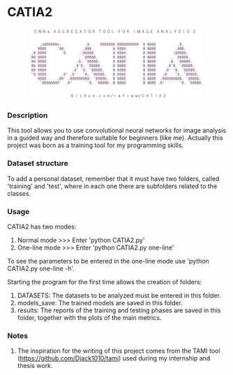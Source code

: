 # CATIA2

<p align="center" width="100%">
   <img width="80%" src="https://raw.githubusercontent.com/reFraw/CATIA2/main/images/CATIA2.png">
</p>

### Description
This tool allows you to use convolutional neural networks for image analysis in a guided way and therefore suitable for beginners (like me).
Actually this project was born as a training tool for my programming skills.

### Dataset structure
To add a personal dataset, remember that it must have two folders, called 'training' and 'test', where in each one there are subfolders related to the classes.

### Usage
CATIA2 has two modes:
1) Normal mode >>> Enter 'python CATIA2.py'
2) One-line mode >>> Enter 'python CATIA2.py one-line'

To see the parameters to be entered in the one-line mode use 'python CATIA2.py one-line -h'.

Starting the program for the first time allows the creation of folders:
1) DATASETS: The datasets to be analyzed must be entered in this folder.
2) models_save: The trained models are saved in this folder.
3) results: The reports of the training and testing phases are saved in this folder, together with the plots of the main metrics.

### Notes
1) The inspiration for the writing of this project comes from the TAMI tool (https://github.com/Djack1010/tami) used during my internship and thesis work.
